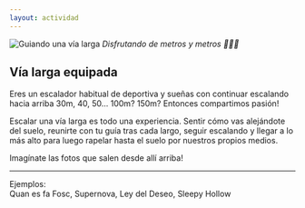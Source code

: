 ```yaml
---
layout: actividad
---
```


![Guiando una vía larga](./assets/img/vía-larga-equipada.jpg)
*Disfrutando de metros y metros 🧗🏻‍♀️*

## Vía larga equipada

Eres un escalador habitual de deportiva y sueñas con continuar escalando hacia arriba 30m, 40, 50... 100m? 150m? Entonces compartimos pasión!

Escalar una vía larga es todo una experiencia. Sentir cómo vas alejándote del suelo, reunirte con tu guía tras cada largo, seguir escalando y llegar a lo más alto para luego rapelar hasta el suelo por nuestros propios medios.

Imagínate las fotos que salen desde allí arriba!

* * *
Ejemplos:<br>
Quan es fa Fosc, Supernova, Ley del Deseo, Sleepy Hollow
